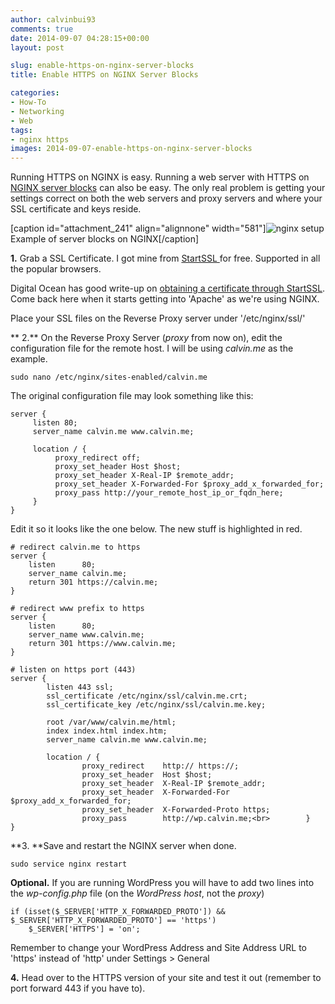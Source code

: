 ```yaml
---
author: calvinbui93
comments: true
date: 2014-09-07 04:28:15+00:00
layout: post

slug: enable-https-on-nginx-server-blocks
title: Enable HTTPS on NGINX Server Blocks

categories:
- How-To
- Networking
- Web
tags:
- nginx https
images: 2014-09-07-enable-https-on-nginx-server-blocks
---
```


Running HTTPS on NGINX is easy. Running a web server with HTTPS on [NGINX server blocks](wiki.nginx.org/ServerBlockExample) can also be easy. The only real problem is getting your settings correct on both the web servers and proxy servers and where your SSL certificate and keys reside.

<!-- more -->

[caption id="attachment_241" align="alignnone" width="581"]![nginx setup](http://calvinbuiblog.files.wordpress.com/2014/09/drawing1.png) Example of server blocks on NGINX[/caption]

**1.** Grab a SSL Certificate. I got mine from [StartSSL ](https://www.startssl.com/%20)for free. Supported in all the popular browsers.

Digital Ocean has good write-up on [obtaining a certificate through StartSSL](https://www.digitalocean.com/community/tutorials/how-to-set-up-apache-with-a-free-signed-ssl-certificate-on-a-vps). Come back here when it starts getting into 'Apache' as we're using NGINX.

Place your SSL files on the Reverse Proxy server under '/etc/nginx/ssl/'

** 2.** On the Reverse Proxy Server (_proxy_ from now on), edit the configuration file for the remote host. I will be using _calvin.me_ as the example.

    
    sudo nano /etc/nginx/sites-enabled/calvin.me


The original configuration file may look something like this:

    
    server {
         listen 80;
         server_name calvin.me www.calvin.me;
    
         location / {
              proxy_redirect off;
              proxy_set_header Host $host;
              proxy_set_header X-Real-IP $remote_addr;
              proxy_set_header X-Forwarded-For $proxy_add_x_forwarded_for;
              proxy_pass http://your_remote_host_ip_or_fqdn_here;
         }
    }


Edit it so it looks like the one below. The new stuff is highlighted in red.

    
    # redirect calvin.me to https
    server {
        listen      80;
        server_name calvin.me;
        return 301 https://calvin.me;
    }
    
    # redirect www prefix to https
    server {
        listen      80;
        server_name www.calvin.me;
        return 301 https://www.calvin.me;
    }
    
    # listen on https port (443)
    server {
            listen 443 ssl;
            ssl_certificate /etc/nginx/ssl/calvin.me.crt;
            ssl_certificate_key /etc/nginx/ssl/calvin.me.key;
    
            root /var/www/calvin.me/html;
            index index.html index.htm;
            server_name calvin.me www.calvin.me;
    
            location / {
                    proxy_redirect    http:// https://;
                    proxy_set_header  Host $host;
                    proxy_set_header  X-Real-IP $remote_addr;
                    proxy_set_header  X-Forwarded-For $proxy_add_x_forwarded_for;
                    proxy_set_header  X-Forwarded-Proto https;
                    proxy_pass        http://wp.calvin.me;<br>        }
    }


**3. **Save and restart the NGINX server when done.

    
    sudo service nginx restart


**Optional.** If you are running WordPress you will have to add two lines into the _wp-config.php_ file (on the _WordPress host_, not the _proxy_)

    
    if (isset($_SERVER['HTTP_X_FORWARDED_PROTO']) && $_SERVER['HTTP_X_FORWARDED_PROTO'] == 'https')
        $_SERVER['HTTPS'] = 'on';


Remember to change your WordPress Address and Site Address URL to 'https' instead of 'http' under Settings > General

**4.** Head over to the HTTPS version of your site and test it out (remember to port forward 443 if you have to).
